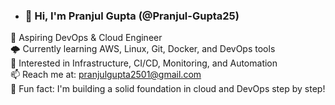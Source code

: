 - ### 👋 Hi, I'm Pranjul Gupta (@Pranjul-Gupta25)
🚀 Aspiring DevOps & Cloud Engineer  
🌩️ Currently learning AWS, Linux, Git, Docker, and DevOps tools  
🔧 Interested in Infrastructure, CI/CD, Monitoring, and Automation  
📫 Reach me at: pranjulgupta2501@gmail.com  
🌱 Fun fact: I'm building a solid foundation in cloud and DevOps step by step!

<!---
Pranjul-Gupta25/Pranjul-Gupta25 is a ✨ special ✨ repository because its `README.md` (this file) appears on your GitHub profile.
You can click the Preview link to take a look at your changes.
--->
